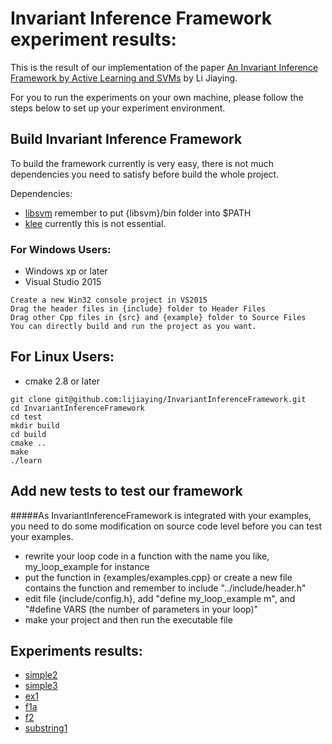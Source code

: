 # Invariant Inference Framework experiment results:

This is the result of our implementation of the paper [An Invariant Inference Framework by
Active Learning and SVMs](../../Papers/AInvariantInferenceFrameworkbyActiveLearningandSVMs.pdf) by Li Jiaying.

For you to run the experiments on your own machine, please follow the steps below to set up your experiment environment.

## Build Invariant Inference Framework
To build the framework currently is very easy,
there is not much dependencies you need to satisfy before build the whole project.

Dependencies:
* [libsvm](https://www.csie.ntu.edu.tw/~cjlin/libsvm/) remember to put {libsvm}/bin folder into $PATH
* [klee](https://klee.github.io/) currently this is not essential.


### For Windows Users:
* Windows xp or later
* Visual Studio 2015
```
Create a new Win32 console project in VS2015
Drag the header files in {include} folder to Header Files
Drag other Cpp files in {src} and {example} folder to Source Files
You can directly build and run the project as you want.
```

## For Linux Users:
* cmake 2.8 or later
```
git clone git@github.com:lijiaying/InvariantInferenceFramework.git
cd InvariantInferenceFramework
cd test
mkdir build
cd build
cmake ..
make
./learn
```

## Add new tests to test our framework
#####As InvariantInferenceFramework is integrated with your examples, you need to do some modification on source code level before you can test your examples.
* rewrite your loop code in a function with the name you like, my_loop_example for instance
* put the function in {examples/examples.cpp} or create a new file contains the function and remember to include "../include/header.h"
* edit file {include/config.h}, add "define my_loop_example m", and "#define VARS (the number of parameters in your loop)"
* make your project and then run the executable file


<!--#Optional dependencies:

#* [libdwarf](http://pkgs.fedoraproject.org/repo/pkgs/libdwarf/) for C programs

#	**NOTE**: If you have difficulty in installing libdwarf, the following page may help you. 
#	[building hhvm dependencies]
#	(https://community.webfaction.com/questions/18567/building-hhvm-dependencies-libdwarf-not-finding-libelf)
#	```
#	wget 'http://www.prevanders.net/libdwarf-20140413.tar.gz'
#	tar -xzf libdwarf-20140413.tar.gz
#	cd dwarf-20140413/libdwarf
#	export CPPFLAGS="-I$HOME/include $CPPFLAGS"
#	export LDFLAGS="-L$HOME/lib $LDFLAGS"
#	./configure --prefix=$HOME
#	make
#	cp ./dwarf.h $HOME/include
#	cp ./libdwarf.h $HOME/include
#	cp ./libdwarf.a $HOME/lib
#	```
-->

## Experiments results:
* [simple2](./results/simple2.html)
* [simple3](./results/simple3.html)
* [ex1](./results/ex1.html)
* [f1a](./results/f1a.html)
* [f2](./results/f2.html)
* [substring1](./results/substring1.html)